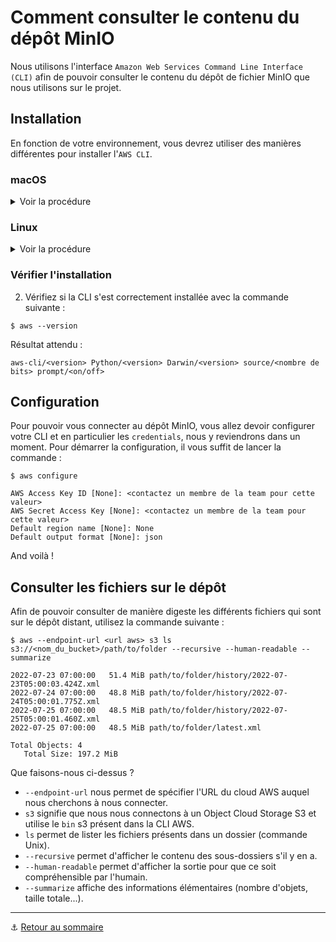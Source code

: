 # Comment consulter le contenu du dépôt MinIO

Nous utilisons l'interface `Amazon Web Services Command Line Interface (CLI)` afin de pouvoir consulter
le contenu du dépôt de fichier MinIO que nous utilisons sur le projet.

## Installation

En fonction de votre environnement, vous devrez utiliser des manières différentes pour installer 
l'`AWS CLI`.

### macOS

<details>
<summary>Voir la procédure</summary>

1. Lancez la commande ci-dessous :

```shell
$ brew install awscli
```
</details>

### Linux

<details>
<summary>Voir la procédure</summary>

1. Lancez la commande ci-dessous :

```shell
$ curl "https://awscli.amazonaws.com/awscli-exe-linux-x86_64.zip" -o "awscliv2.zip"
unzip awscliv2.zip
sudo ./aws/install
```
</details>

### Vérifier l'installation

2. Vérifiez si la CLI s'est correctement installée avec la commande suivante :

```shell
$ aws --version
```

Résultat attendu :

```shell
aws-cli/<version> Python/<version> Darwin/<version> source/<nombre de bits> prompt/<on/off>
```

## Configuration

Pour pouvoir vous connecter au dépôt MinIO, vous allez devoir configurer votre CLI et en particulier 
les `credentials`, nous y reviendrons dans un moment. Pour démarrer la configuration, il vous suffit 
de lancer la commande :

```shell
$ aws configure
```

```shell
AWS Access Key ID [None]: <contactez un membre de la team pour cette valeur>
AWS Secret Access Key [None]: <contactez un membre de la team pour cette valeur>
Default region name [None]: None
Default output format [None]: json
```

And voilà !

## Consulter les fichiers sur le dépôt

Afin de pouvoir consulter de manière digeste les différents fichiers qui sont sur le dépôt distant,
utilisez la commande suivante :

```shell
$ aws --endpoint-url <url aws> s3 ls s3://<nom_du_bucket>/path/to/folder --recursive --human-readable --summarize
```

```shell
2022-07-23 07:00:00   51.4 MiB path/to/folder/history/2022-07-23T05:00:03.424Z.xml
2022-07-24 07:00:00   48.8 MiB path/to/folder/history/2022-07-24T05:00:01.775Z.xml
2022-07-25 07:00:00   48.5 MiB path/to/folder/history/2022-07-25T05:00:01.460Z.xml
2022-07-25 07:00:00   48.5 MiB path/to/folder/latest.xml

Total Objects: 4
   Total Size: 197.2 MiB
```

Que faisons-nous ci-dessus ?

* `--endpoint-url` nous permet de spécifier l'URL du cloud AWS auquel nous cherchons à nous connecter.
* `s3` signifie que nous nous connectons à un Object Cloud Storage S3 et utilise le `bin` s3 présent
dans la CLI AWS.
* `ls` permet de lister les fichiers présents dans un dossier (commande Unix).
* `--recursive` permet d'afficher le contenu des sous-dossiers s'il y en a.
* `--human-readable` permet d'afficher la sortie pour que ce soit compréhensible par l'humain.
* `--summarize` affiche des informations élémentaires (nombre d'objets, taille totale...).

---

⚓️ [Retour au sommaire](../index.md)
